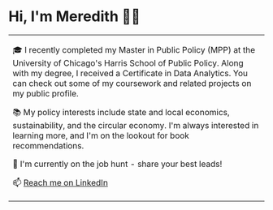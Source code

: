 # Hi, I'm Meredith 👩‍💻

<table>
  <tr>
    <td valign="center">
      <p>🎓 I recently completed my Master in Public Policy (MPP) at the University of Chicago's Harris School of Public Policy. 
      Along with my degree, I received a Certificate in Data Analytics. You can check out some of my coursework and related projects
        on my public profile.</p>
      <p>📚 My policy interests include state and local economics, sustainability, and the circular economy. I'm always interested
        in learning more, and I'm on the lookout for book recommendations.</p>
      <p>💼 I'm currently on the job hunt - share your best leads!</p>
      <p>📫 <a href="https://www.linkedin.com/in/meredith-gavin/">Reach me on LinkedIn</a></p>
    
  </tr>
  </table>

<!--
**meredithgavin/meredithgavin** is a ✨ _special_ ✨ repository because its `README.md` (this file) appears on your GitHub profile.

Here are some ideas to get you started:

-  🎓 I recently completed my Master in Public Policy (MPP) at the University of Chicago's Harris School of Public Policy. Along with my degree, I received a Certificate in Data Analytics. You can check out some of my coursework and related projects on my public profile. 
- 📚 My policy interests include state and local economics, sustainability, and the circular economy. I'm always interested in learning more, and I'm on the lookout for book recommendations. 
- 🔭 I’m currently working on ...
- 🌱 I’m currently learning ...
- 👯 I’m looking to collaborate on ...
- 🤔 I’m looking for help with ...
- 💬 Ask me about ...
- 📫 How to reach me: ...
- 😄 Pronouns: she/her/hers
- ⚡ Fun fact: ...
-->
